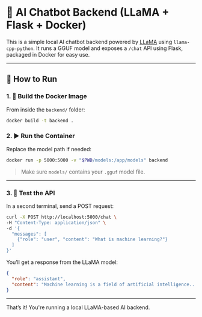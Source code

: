 # 🧠 AI Chatbot Backend (LLaMA + Flask + Docker)

This is a simple local AI chatbot backend powered by [LLaMA](https://github.com/ggerganov/llama.cpp) using `llama-cpp-python`. It runs a GGUF model and exposes a `/chat` API using Flask, packaged in Docker for easy use.

---

## 🚀 How to Run

### 1. 🧱 Build the Docker Image

From inside the `backend/` folder:

```bash
docker build -t backend .
```

### 2. ▶️ Run the Container

Replace the model path if needed:

```bash
docker run -p 5000:5000 -v "$PWD/models:/app/models" backend
```

> Make sure `models/` contains your `.gguf` model file.

---

### 3. 🧪 Test the API

In a second terminal, send a POST request:

```bash
curl -X POST http://localhost:5000/chat \
-H "Content-Type: application/json" \
-d '{
  "messages": [
    {"role": "user", "content": "What is machine learning?"}
  ]
}'
```

You’ll get a response from the LLaMA model:

```json
{
  "role": "assistant",
  "content": "Machine learning is a field of artificial intelligence..."
}
```

---

That’s it! You're running a local LLaMA-based AI backend.

